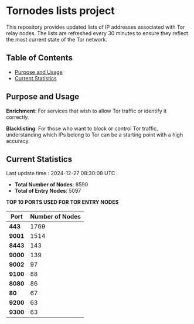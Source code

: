 # Tornodes lists project

This repository provides updated lists of IP addresses associated with Tor relay nodes. The lists are refreshed every 30 minutes to ensure they reflect the most current state of the Tor network.

## Table of Contents

- [Purpose and Usage](#purpose-and-usage)
- [Current Statistics](#current-statistics)


## Purpose and Usage

**Enrichment**: For services that wish to allow Tor traffic or identify it correctly.

**Blacklisting**: For those who want to block or control Tor traffic, understanding which IPs belong to Tor can be a starting point with a high accuracy.

## Current Statistics

Last update time : 2024-12-27 08:30:08 UTC

- **Total Number of Nodes**: 8590
- **Total of Entry Nodes**: 5097

**TOP 10 PORTS USED FOR TOR ENTRY NODES**

| **Port** | **Number of Nodes** |
|------|-----------------|
| **443**   | 1769  |
| **9001**   | 1514  |
| **8443**   | 143  |
| **9000**   | 139  |
| **9002**   | 97  |
| **9100**   | 88  |
| **8080**   | 86  |
| **80**   | 67  |
| **9200**   | 63  |
| **9300**   | 63  |

